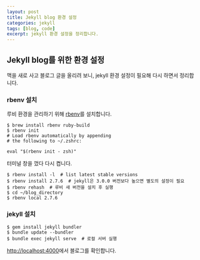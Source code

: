 ```yaml
---
layout: post
title: Jekyll blog 환경 설정
categories: jekyll
tags: [blog, code]
excerpt: jekyll 환경 설정을 정리합니다.
---
```


## Jekyll blog를 위한 환경 설정

맥을 새로 사고 블로그 글을 올리려 보니, jekyll 환경 설정이 필요해 다시 하면서 정리합니다.

### rbenv 설치

루비 환경을 관리하기 위해 [rbenv](https://github.com/rbenv/rbenv)를 설치합니다.

```shell
$ brew install rbenv ruby-build
$ rbenv init
# Load rbenv automatically by appending
# the following to ~/.zshrc:

eval "$(rbenv init - zsh)"
```

터미널 창을 껐다 다시 켭니다.

```shell
$ rbenv install -l  # list latest stable versions
$ rbenv install 2.7.6  # jekyll은 3.0.0 버전보다 높으면 별도의 설정이 필요
$ rbenv rehash  # 루비 새 버전을 설치 후 실행
$ cd ~/blog_directory
$ rbenv local 2.7.6
```

### jekyll 설치

```shell
$ gem install jekyll bundler
$ bundle update --bundler
$ bundle exec jekyll serve  # 로컬 서버 실행
```

[http://localhost:4000](http://localhost:4000)에서 블로그를 확인합니다.
